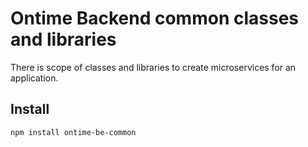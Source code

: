 <h1>Ontime Backend common classes and libraries</h1>

There is scope of classes and libraries to create microservices for an application.

<h2>Install</h2>

```npm install ontime-be-common```
